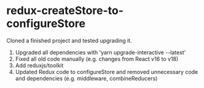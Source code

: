 # redux-createStore-to-configureStore

Cloned a finished project and tested upgrading it.

1. Upgraded all dependencies with 'yarn upgrade-interactive --latest'
2. Fixed all old code manually (e.g. changes from React v16 to v18)
3. Add reduxjs/toolkit
4. Updated Redux code to configureStore and removed unnecessary code and dependencies (e.g. middleware, combineReducers)
